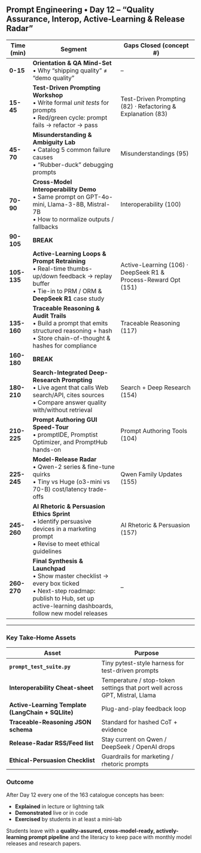 
## Prompt Engineering • Day 12 – “Quality Assurance, Interop, Active-Learning & Release Radar”

| Time (min)  | Segment                                                                                                                                                                                | Gaps Closed (concept #)                                        |
| ----------- | -------------------------------------------------------------------------------------------------------------------------------------------------------------------------------------- | -------------------------------------------------------------- |
| **0-15**    | **Orientation & QA Mind-Set**  <br>• Why “shipping quality” ≠ “demo quality”                                                                                                           | –                                                              |
| **15-45**   | **Test-Driven Prompting Workshop**  <br>• Write formal *unit tests* for prompts  <br>• Red/green cycle: prompt fails → refactor → pass                                                 | Test-Driven Prompting (82) · Refactoring & Explanation (83)    |
| **45-70**   | **Misunderstanding & Ambiguity Lab**  <br>• Catalog 5 common failure causes  <br>• “Rubber-duck” debugging prompts                                                                     | Misunderstandings (95)                                         |
| **70-90**   | **Cross-Model Interoperability Demo**  <br>• Same prompt on GPT-4o-mini, Llama-3-8B, Mistral-7B  <br>• How to normalize outputs / fallbacks                                            | Interoperability (100)                                         |
| **90-105**  | **BREAK**                                                                                                                                                                              |                                                                |
| **105-135** | **Active-Learning Loops & Prompt Retraining**  <br>• Real-time thumbs-up/down feedback → replay buffer  <br>• Tie-in to PRM / ORM & **DeepSeek R1** case study                         | Active-Learning (106) · DeepSeek R1 & Process-Reward Opt (151) |
| **135-160** | **Traceable Reasoning & Audit Trails**  <br>• Build a prompt that emits structured reasoning + hash  <br>• Store chain-of-thought & hashes for compliance                              | Traceable Reasoning (117)                                      |
| **160-180** | **BREAK**                                                                                                                                                                              |                                                                |
| **180-210** | **Search-Integrated Deep-Research Prompting**  <br>• Live agent that calls Web search/API, cites sources  <br>• Compare answer quality with/without retrieval                          | Search + Deep Research (154)                                   |
| **210-225** | **Prompt Authoring GUI Speed-Tour**  <br>• promptIDE, Promptist Optimizer, and PromptHub hands-on                                                                                      | Prompt Authoring Tools (104)                                   |
| **225-245** | **Model-Release Radar**  <br>• Qwen-2 series & fine-tune quirks  <br>• Tiny vs Huge (o3-mini vs 70-B) cost/latency trade-offs                                                          | Qwen Family Updates (155)                                      |
| **245-260** | **AI Rhetoric & Persuasion Ethics Sprint**  <br>• Identify persuasive devices in a marketing prompt  <br>• Revise to meet ethical guidelines                                           | AI Rhetoric & Persuasion (157)                                 |
| **260-270** | **Final Synthesis & Launchpad**  <br>• Show master checklist → every box ticked  <br>• Next-step roadmap: publish to Hub, set up active-learning dashboards, follow new model releases | –                                                              |

---

### Key Take-Home Assets

| Asset                                              | Purpose                                                                     |
| -------------------------------------------------- | --------------------------------------------------------------------------- |
| **`prompt_test_suite.py`**                         | Tiny pytest-style harness for test-driven prompts                           |
| **Interoperability Cheat-sheet**                   | Temperature / stop-token settings that port well across GPT, Mistral, Llama |
| **Active-Learning Template (LangChain + SQLlite)** | Plug-and-play feedback loop                                                 |
| **Traceable-Reasoning JSON schema**                | Standard for hashed CoT + evidence                                          |
| **Release-Radar RSS/Feed list**                    | Stay current on Qwen / DeepSeek / OpenAI drops                              |
| **Ethical-Persuasion Checklist**                   | Guardrails for marketing / rhetoric prompts                                 |

### Outcome

After Day 12 every one of the 163 catalogue concepts has been:

* **Explained** in lecture or lightning talk
* **Demonstrated** live or in code
* **Exercised** by students in at least a mini-lab

Students leave with a **quality-assured, cross-model-ready, actively-learning prompt pipeline** and the literacy to keep pace with monthly model releases and research papers.
